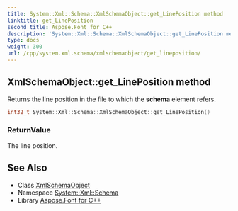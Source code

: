```yaml
---
title: System::Xml::Schema::XmlSchemaObject::get_LinePosition method
linktitle: get_LinePosition
second_title: Aspose.Font for C++
description: 'System::Xml::Schema::XmlSchemaObject::get_LinePosition method. Returns the line position in the file to which the schema element refers in C++.'
type: docs
weight: 300
url: /cpp/system.xml.schema/xmlschemaobject/get_lineposition/
---
```

## XmlSchemaObject::get_LinePosition method


Returns the line position in the file to which the **schema** element refers.

```cpp
int32_t System::Xml::Schema::XmlSchemaObject::get_LinePosition()
```


### ReturnValue

The line position.

## See Also

* Class [XmlSchemaObject](../)
* Namespace [System::Xml::Schema](../../)
* Library [Aspose.Font for C++](../../../)
